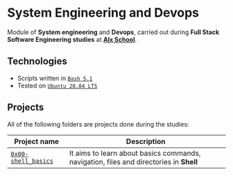 # System Engineering and Devops

Module of **System engineering** and **Devops**, carried out during **Full Stack Software Engineering studies** at [**Alx School**](https://www.alxafrica.com/).

## Technologies
* Scripts written in [`Bash 5.1`](https://www.gnu.org/software/bash/)
* Tested on [`Ubuntu 20.04 LTS`](https://ubuntu.com/download/desktop)

## Projects
All of the following folders are projects done during the studies:

| Project name | Description |
| ------------ | ----------- |
| [`0x00-shell_basics`](0x00-shell_basics) | It aims to learn about basics commands, navigation, files and directories in **Shell** |